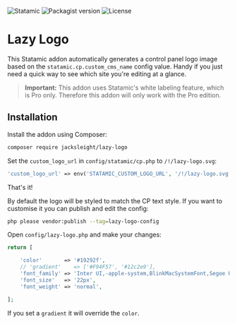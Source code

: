![Statamic](https://flat.badgen.net/badge/Statamic/3.1+/FF269E)
![Packagist version](https://flat.badgen.net/packagist/v/jacksleight/lazy-logo)
![License](https://flat.badgen.net/github/license/jacksleight/lazy-logo)

# Lazy Logo 

This Statamic addon automatically generates a control panel logo image based on the `statamic.cp.custom_cms_name` config value. Handy if you just need a quick way to see which site you're editing at a glance. 

> **Important:** This addon uses Statamic's white labeling feature, which is Pro only. Therefore this addon will only work with the Pro edition.

## Installation

Install the addon using Composer:

```bash
composer require jacksleight/lazy-logo
```

Set the `custom_logo_url` in `config/statamic/cp.php` to `/!/lazy-logo.svg`:

```php
'custom_logo_url' => env('STATAMIC_CUSTOM_LOGO_URL', '/!/lazy-logo.svg'),
```

That's it!

By default the logo will be styled to match the CP text style. If you want to customise it you can publish and edit the config:

```bash
php please vendor:publish --tag=lazy-logo-config
```

Open `config/lazy-logo.php` and make your changes:

```php
return [

    'color'       => '#19292f',
    // 'gradient'    => ['#F94F57', '#12c2e9'],
    'font_family' => 'Inter UI,-apple-system,BlinkMacSystemFont,Segoe UI,Roboto,Oxygen,Ubuntu,Cantarell,Fira Sans,Droid Sans,Helvetica Neue',
    'font_size'   => '22px',
    'font_weight' => 'normal',

];
```

If you set a `gradient` it will override the `color`.